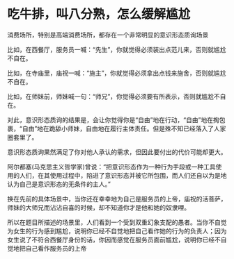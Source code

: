 # 吃牛排，叫八分熟，怎么缓解尴尬

消费场所，特别是高端消费场所，都存在一个非常明显的意识形态质询场景

比如，在西餐厅，服务员一喊：“先生”，你就觉得必须装出点范儿来，否则就尴尬不自在。

比如，在寺庙里，庙祝一喊：“施主”，你就觉得必须拿出点钱来施舍，否则就尴尬不自在。

比如，在师妹前，师妹喊一句：“师兄”，你觉得必须要有所表示，否则就尴尬不自在。

对此，意识形态质询的结果是，会让你觉得你是“自由”地在行动，“自由”地在掏包裹，“自由”地在跪舔小师妹，自由地在履行主体责任。但是殊不知已经落入了人家圈套里了。

意识形态质询果然满足了你对他人承认的需求，但因此要付出的代价可能却更大。

阿尔都塞(马克思主义哲学家)曾说：“把意识形态作为一种行为手段或一种工具使用的人们，在其使用过程中，陷进了意识形态并被它所包围，而人们还自以为是地认为自己是意识形态的无条件的主人。”

换在先前的具体场景中，当你还在幸幸地为自己是服务员的上帝，庙祝的活菩萨，师妹的大师兄而沾沾自喜的时候，却不知道你才是他和她的奴隶哩。

所以在题目所描述的场景里，人们看到一个受到双重幻象支配的愚者。当你不自觉为女生的行为感到尴尬，说明你已经不自觉地把自己看作她的行为的负责人；因为女生说了不符合西餐厅身份的话，你因而感觉在服务员面前尴尬，说明你已经不自觉地把自己看作服务员的上帝